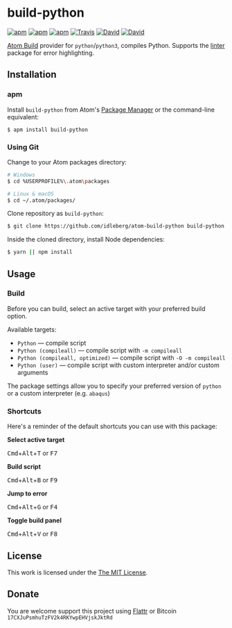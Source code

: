 # build-python

[![apm](https://img.shields.io/apm/l/build-python.svg?style=flat-square)](https://atom.io/packages/build-python)
[![apm](https://img.shields.io/apm/v/build-python.svg?style=flat-square)](https://atom.io/packages/build-python)
[![apm](https://img.shields.io/apm/dm/build-python.svg?style=flat-square)](https://atom.io/packages/build-python)
[![Travis](https://img.shields.io/travis/idleberg/atom-build-python.svg?style=flat-square)](https://travis-ci.org/idleberg/atom-build-python)
[![David](https://img.shields.io/david/idleberg/atom-build-python.svg?style=flat-square)](https://david-dm.org/idleberg/atom-build-python)
[![David](https://img.shields.io/david/dev/idleberg/atom-build-python.svg?style=flat-square)](https://david-dm.org/idleberg/atom-build-python?type=dev)

[Atom Build](https://atombuild.github.io/) provider for `python`/`python3`, compiles Python. Supports the [linter](https://atom.io/packages/linter) package for error highlighting.

## Installation

### apm

Install `build-python` from Atom's [Package Manager](http://flight-manual.atom.io/using-atom/sections/atom-packages/) or the command-line equivalent:

`$ apm install build-python`

### Using Git

Change to your Atom packages directory:

```bash
# Windows
$ cd %USERPROFILE%\.atom\packages

# Linux & macOS
$ cd ~/.atom/packages/
```

Clone repository as `build-python`:

```bash
$ git clone https://github.com/idleberg/atom-build-python build-python
```

Inside the cloned directory, install Node dependencies:

```bash
$ yarn || npm install
```

## Usage

### Build

Before you can build, select an active target with your preferred build option.

Available targets:

* `Python` — compile script
* `Python (compileall)` — compile script with `-m compileall`
* `Python (compileall, optimized)` — compile script with `-O -m compileall`
* `Python (user)` — compile script with custom interpreter and/or custom arguments

The package settings allow you to specify your preferred version of `python` or a custom interpreter (e.g. `abaqus`)

### Shortcuts

Here's a reminder of the default shortcuts you can use with this package:

**Select active target**

<kbd>Cmd</kbd>+<kbd>Alt</kbd>+<kbd>T</kbd> or <kbd>F7</kbd>

**Build script**

<kbd>Cmd</kbd>+<kbd>Alt</kbd>+<kbd>B</kbd> or <kbd>F9</kbd>

**Jump to error**

<kbd>Cmd</kbd>+<kbd>Alt</kbd>+<kbd>G</kbd> or <kbd>F4</kbd>

**Toggle build panel**

<kbd>Cmd</kbd>+<kbd>Alt</kbd>+<kbd>V</kbd> or <kbd>F8</kbd>

## License

This work is licensed under the [The MIT License](LICENSE.md).

## Donate

You are welcome support this project using [Flattr](https://flattr.com/submit/auto?user_id=idleberg&url=https://github.com/idleberg/atom-build-python) or Bitcoin `17CXJuPsmhuTzFV2k4RKYwpEHVjskJktRd`
